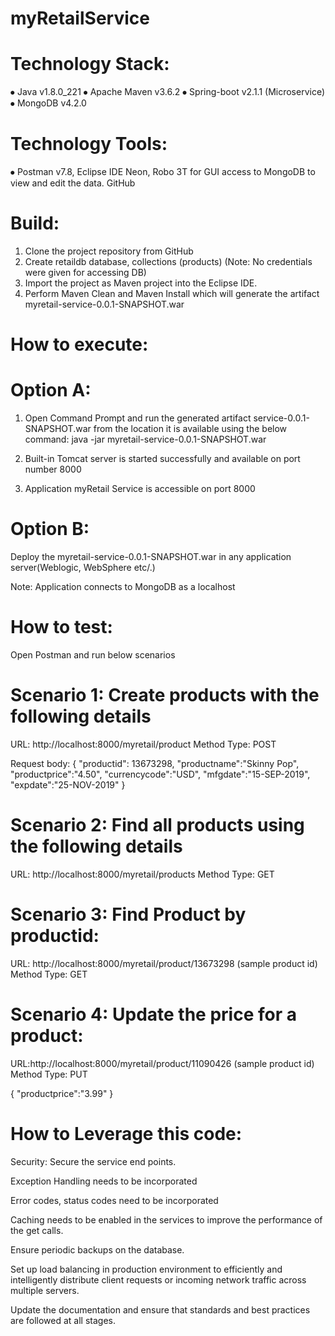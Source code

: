 # myRetailService

# Technology Stack:
⦁	Java v1.8.0_221
⦁	Apache Maven v3.6.2
⦁	Spring-boot v2.1.1 (Microservice)
⦁	MongoDB v4.2.0
# Technology Tools:
⦁	Postman v7.8, Eclipse IDE Neon, Robo 3T for GUI access to MongoDB to view and edit the data. GitHub

# Build:

1.	Clone the project repository from GitHub 
2.	Create retaildb database, collections (products) (Note: No credentials were given for accessing DB)
3.	Import the project as Maven project into the Eclipse IDE.
4.	Perform Maven Clean and Maven Install which will generate the artifact myretail-service-0.0.1-SNAPSHOT.war

# How to execute:
# Option A:
1.	Open Command Prompt and run the generated artifact service-0.0.1-SNAPSHOT.war from the location it is available using the below command:
java -jar myretail-service-0.0.1-SNAPSHOT.war

2.	Built-in Tomcat server is started successfully and available on port number 8000
3.	Application myRetail Service is accessible on port 8000

# Option B:
Deploy the myretail-service-0.0.1-SNAPSHOT.war in any application server(Weblogic, WebSphere etc/.)

Note: Application connects to MongoDB as a localhost

# How to test:

Open Postman and run below scenarios

# Scenario 1: Create products with the following details
URL:  http://localhost:8000/myretail/product
Method Type: POST

Request body: {
"productid": 13673298,
"productname":"Skinny Pop",
"productprice":"4.50",
"currencycode":"USD",
"mfgdate":"15-SEP-2019",
"expdate":"25-NOV-2019"
}

# Scenario 2: Find all products using the following details
URL: http://localhost:8000/myretail/products
Method Type: GET

# Scenario 3: Find Product by productid:
URL: http://localhost:8000/myretail/product/13673298 (sample product id)
Method Type: GET

# Scenario 4: Update the price for a product:
URL:http://localhost:8000/myretail/product/11090426 (sample product id)
Method Type: PUT

{
"productprice":"3.99"
}


# How to Leverage this code:
Security: Secure the service end points.

Exception Handling  needs to be incorporated

Error codes, status codes need to be incorporated

Caching needs to be enabled in the services to improve the performance of the get calls. 

Ensure periodic backups on the database.

Set up load balancing in production environment to efficiently and intelligently distribute client requests or incoming network traffic across multiple servers.

Update the documentation and ensure that standards and best practices are followed at all stages.


